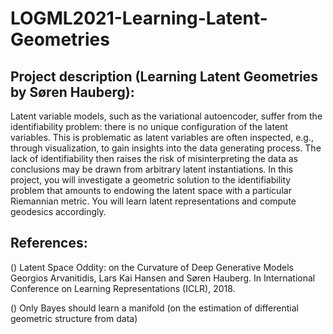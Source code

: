 # LOGML2021-Learning-Latent-Geometries
## Project description (Learning Latent Geometries by Søren Hauberg):
  
  Latent variable models, such as the variational autoencoder, suffer from the identifiability problem: there is no unique configuration of the latent variables. This is problematic as latent variables are often inspected, e.g., through visualization, to gain insights into the data generating process. The lack of identifiability then raises the risk of misinterpreting the data as conclusions may be drawn from arbitrary latent instantiations. In this project, you will investigate a geometric solution to the identifiability problem that amounts to endowing the latent space with a particular Riemannian metric. You will learn latent representations and compute geodesics accordingly.  
  
## References: 
  
  () Latent Space Oddity: on the Curvature of Deep Generative Models Georgios Arvanitidis, Lars Kai Hansen and Søren Hauberg. In International Conference on Learning Representations (ICLR), 2018. 
  
  () Only Bayes should learn a manifold (on the estimation of differential geometric structure from data)
